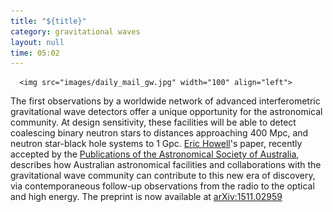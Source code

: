 ```yaml
---
title: "${title}"
category: gravitational waves
layout: null
time: 05:02
---
```

<!-- converted from blosxom format post by dkg 22.1.2022 -->
      <img src="images/daily_mail_gw.jpg" width="100" align="left">
The first observations by a worldwide network of advanced interferometric
gravitational wave detectors offer a unique opportunity for the astronomical
community. At design sensitivity, these facilities will be able to detect
coalescing binary neutron stars to distances approaching 400 Mpc, and neutron
star-black hole systems to 1 Gpc.
<a href="http://www.ejhowell.com">Eric Howell</a>'s paper, recently accepted by the 
<a href="http://journals.cambridge.org/action/displayJournal?jid=PAS">Publications of the Astronomical Society of Australia</a>, describes 
how Australian astronomical facilities and collaborations with the gravitational wave community can contribute to this new era of discovery, via contemporaneous follow-up observations from the radio to the optical and high energy.
The preprint is now available at
<a href="http://arxiv.org/abs/1511.02959">arXiv:1511.02959</a>
